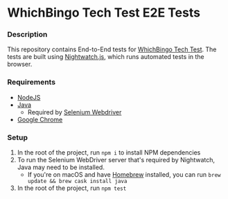 # WhichBingo Tech Test E2E Tests

### Description
This repository contains End-to-End tests for [WhichBingo Tech Test](https://github.com/jhamilton1986/whichbingo-tech-test). The tests are built using [Nightwatch.js](http://nightwatchjs.org), which runs automated tests in the browser.

### Requirements
- [NodeJS](https://nodejs.org/en/)
- [Java](https://www.java.com/en/download/manual.jsp)
  - Required by [Selenium Webdriver](http://www.seleniumhq.org)
- [Google Chrome](https://www.google.com/chrome/)

### Setup
1. In the root of the project, run `npm i` to install NPM dependencies
1. To run the Selenium WebDriver server that's required by Nightwatch, Java may need to be installed. 
    - If you're on macOS and have [Homebrew](https://brew.sh) installed, you can run `brew update && brew cask install java`
1. In the root of the project, run `npm test`
